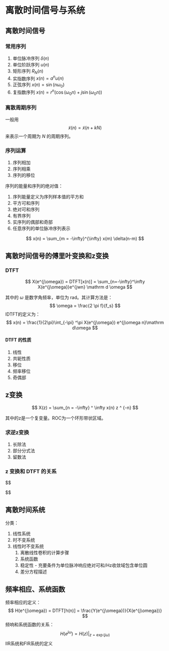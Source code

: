 # 离散时间信号与系统

## 离散时间信号

### 常用序列

1. 单位脉冲序列 $\delta(n)$
2. 单位阶跃序列 $u(n)$
3. 矩形序列 $R_N(n)$
4. 实指数序列 $x(n) = a^nu(n)$
5. 正弦序列 $x(n) = \sin(n\omega_0)$
6. 复指数序列 $x(n) = r^n(\cos(\omega_0 n) + j\sin (\omega_0 n))$

### 离散周期序列

一般用
$$
\tilde x(n) = \tilde x(n+kN)
$$
来表示一个周期为 $N$ 的周期序列。

### 序列运算

1. 序列相加
2. 序列相乘
3. 序列的移位

序列的能量和序列的绝对值：

1. 序列能量定义为序列样本值的平方和
2. 平方可和序列
3. 绝对可和序列
4. 有界序列
5. 实序列的偶部和奇部
6. 任意序列的单位脉冲序列表示

$$
x(n) = \sum_{m = -\infty}^{\infty} x(m) \delta(n-m)
$$

## 离散时间信号的傅里叶变换和z变换

### DTFT

$$
X(e^{j\omega}) = DTFT[x(n)] = \sum_{n=-\infty}^\infty X(e^{j\omega})e^{jwn} \mathrm d \omega
$$

其中的 $\omega$ 是数字角频率，单位为 rad。其计算方法是：
$$
\omega = \frac{2 \pi f}{f_s}
$$
IDTFT的定义为：
$$
x(n) = \frac{1}{2\pi}\int_{-\pi} ^\pi X(e^{j\omega}) e^{j\omega n}\mathrm d\omega
$$

#### DTFT 的性质

1. 线性
2. 共轭性质
3. 移位
4. 频率移位
5. 奇偶部

## z变换

$$
X(z) = \sum_{n = -\infty} ^ \infty x(n) z ^ {-n}
$$

其中的z是一个复变量。ROC为一个环形带状区域。

### 求逆z变换

1. 长除法
2. 部分分式法
3. 留数法

### z 变换和 DTFT 的关系

$$

$$

## 离散时间系统

分类：

1. 线性系统
2. 时不变系统
3. 线性时不变系统
   1. 离散线性卷积的计算步骤
   2. 系统函数
   3. 稳定性 - 充要条件为单位脉冲响应绝对可和/Hz收敛域包含单位圆
   4. 差分方程描述

## 频率相应、系统函数

频率相应的定义：
$$
H(e^{j\omega}) = DTFT[h(n)] = \frac{Y(e^{j\omega})}{X(e^{j\omega})}
$$
频响和系统函数的关系：
$$
H(e^{j\omega}) = H(z)|_{z = \exp(j \omega)}
$$
IIR系统和FIR系统的定义

